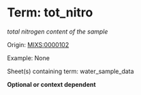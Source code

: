 # Term: tot_nitro

*total nitrogen content of the sample*

Origin: [MIXS:0000102](https://w3id.org/mixs/0000102)

Example: None

Sheet(s) containing term: water_sample_data

**Optional or context dependent**